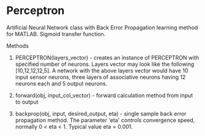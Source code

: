 # Perceptron
Artificial Neural Network class with Back Error Propagation learning method for MATLAB.
Sigmoid transfer function.

Methods

1. PERCEPTRON(layers_vector) - creates an instance of PERCEPTRON with specified number of neurons. Layers vector may look like the following [10,12,12,12,5]. A network with the above layers vector would have 10 input sensor neurons, three layers of associative neurons having 12 neurons each and 5 output neurons.

2. forward(obj, input_col_vector) - forward calculation method from input to output

3. backprop(obj, input, desired_output, eta) - single sample back error propagation method. The parameter 'eta' controls convergence speed, normally 0 < eta < 1. Typical value eta = 0.001.
